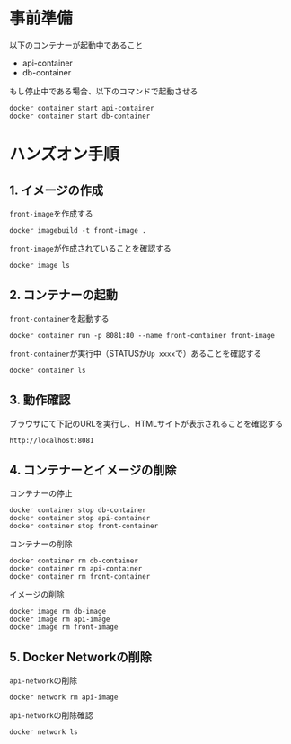 # 事前準備
以下のコンテナーが起動中であること
- api-container
- db-container

もし停止中である場合、以下のコマンドで起動させる
```
docker container start api-container
docker container start db-container
```

# ハンズオン手順

## 1. イメージの作成
`front-image`を作成する
```
docker imagebuild -t front-image .
```

`front-image`が作成されていることを確認する
```
docker image ls
```

## 2. コンテナーの起動
`front-container`を起動する
```
docker container run -p 8081:80 --name front-container front-image
```

`front-container`が実行中（STATUSが`Up xxxx`で）あることを確認する
```
docker container ls
```

## 3. 動作確認
ブラウザにて下記のURLを実行し、HTMLサイトが表示されることを確認する
```
http://localhost:8081
```

## 4. コンテナーとイメージの削除
コンテナーの停止
```
docker container stop db-container
docker container stop api-container
docker container stop front-container
```

コンテナーの削除
```
docker container rm db-container
docker container rm api-container
docker container rm front-container
```

イメージの削除
```
docker image rm db-image
docker image rm api-image
docker image rm front-image
```

## 5. Docker Networkの削除
`api-network`の削除
```
docker network rm api-image
```

`api-network`の削除確認
```
docker network ls
```
